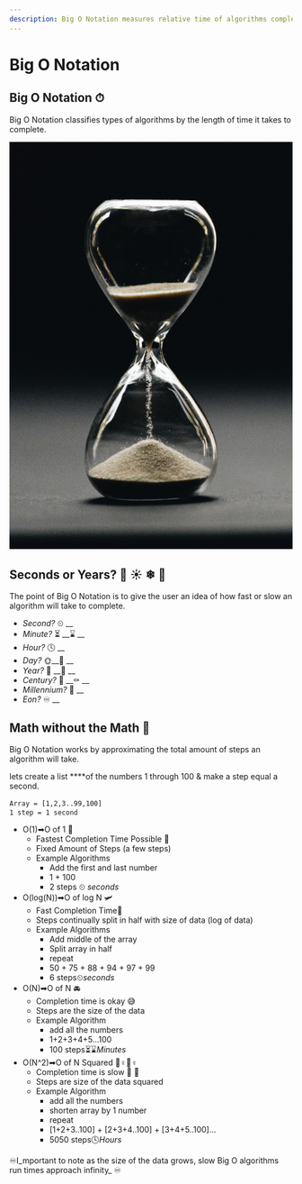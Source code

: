 ```yaml
---
description: Big O Notation measures relative time of algorithms completion
---
```


# Big O Notation

## Big O Notation ⏱ 

Big O Notation classifies types of algorithms by the length of time it takes to complete. 

![](../.gitbook/assets/nathan-dumlao-5hl5reicevy-unsplash.jpg)

## Seconds or Years? 🌸 ☀ ❄ 🍁

The point of Big O Notation is to give the user an idea of how fast or slow an algorithm will take to complete.

* _Second?_ ⏲ __
* _Minute?_ ⏳ __⌛ __
* _Hour?_ 🕓 __
* _Day?_ 🌞\_\_🌚 __
* _Year?_ 🥳 __🎂 __
* _Century?_ 👶 __⚰ __
* _Millennium?_ 🗿 __
* _Eon?_ ♾ __

## Math without the Math 🤔 

Big O Notation works by approximating the total amount of steps an algorithm will take. 

lets create a list ****of the numbers 1 through 100 & make a step equal a second.

```text
Array = [1,2,3..99,100]
1 step = 1 second
```

* O\(1\)➡O of 1 🚀 
  * Fastest Completion Time Possible 💯 
  * Fixed Amount of Steps \(a few steps\)
  * Example Algorithms
    * Add the first and last number
    * 1 + 100
    * 2 steps ⏲ _seconds_ 
* O\(log\(N\)\)➡O of log N 🛩 
  * Fast Completion Time💯 
  * Steps continually split in half with size of data \(log of data\)
  * Example Algorithms
    * Add middle of the array 
    * Split array in half
    * repeat 
    * 50 + 75 + 88 + 94 + 97 + 99 
    * 6 steps⏲_seconds_ 
* O\(N\)➡O of N 🚘 
  * Completion time is okay 😅 
  * Steps are the size of the data
  * Example Algorithm
    * add all the numbers
    * 1+2+3+4+5...100
    * 100 steps⏳⌛_Minutes_  
* O\(N^2\)➡O of N Squared 🤸♀🏃♀ 
  * Completion time is slow 🤢 🤮 
  * Steps are size of the data squared
  * Example Algorithm
    * add all the numbers
    * shorten array by 1 number
    * repeat
    * \[1+2+3..100\] + \[2+3+4..100\] + \[3+4+5..100\]...
    * 5050 steps🕓_Hours_

♾I_mportant to note as the size of the data grows, slow Big O algorithms run times approach infinity_ ♾ 

